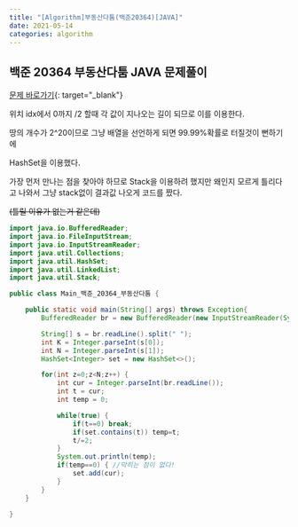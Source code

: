 ```yaml
---
title: "[Algorithm]부동산다툼(백준20364)[JAVA]"
date: 2021-05-14
categories: algorithm
---
```




## 백준 20364 부동산다툼  JAVA  문제풀이



[문제 바로가기](http://boj.kr/20364){: target="_blank"}



위치 idx에서 0까지 /2 할때 각 값이 지나오는 길이 되므로 이를 이용한다.



땅의 개수가 2^20이므로 그냥 배열을 선언하게 되면 99.99%확률로 터질것이 뻔하기에

HashSet을 이용했다.



가장 먼저 만나는 점을 찾아야 하므로 Stack을 이용하려 했지만 왜인지 모르게 틀리다고 나와서 그냥 stack없이 결과값 나오게 코드를 짰다.

~~(틀릴 이유가 없는거 같은데)~~



```java
import java.io.BufferedReader;
import java.io.FileInputStream;
import java.io.InputStreamReader;
import java.util.Collections;
import java.util.HashSet;
import java.util.LinkedList;
import java.util.Stack;

public class Main_백준_20364_부동산다툼 {

	public static void main(String[] args) throws Exception{
		BufferedReader br = new BufferedReader(new InputStreamReader(System.in));

		String[] s = br.readLine().split(" ");
		int K = Integer.parseInt(s[0]);
		int N = Integer.parseInt(s[1]);
		HashSet<Integer> set = new HashSet<>();

		for(int z=0;z<N;z++) {
			int cur = Integer.parseInt(br.readLine());
			int t = cur;
			int temp = 0;

			while(true) {
				if(t==0) break;
				if(set.contains(t)) temp=t;
				t/=2;
			}
			System.out.println(temp);
			if(temp==0) { //막히는 점이 없다!
				set.add(cur);
			}
		}
	}

}
```